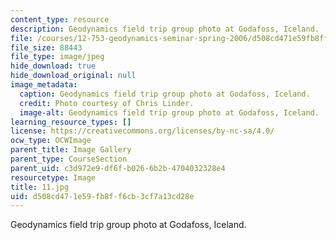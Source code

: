 ```yaml
---
content_type: resource
description: Geodynamics field trip group photo at Godafoss, Iceland.
file: /courses/12-753-geodynamics-seminar-spring-2006/d508cd471e59fb8ff6cb3cf7a13cd28e_11.jpg
file_size: 88443
file_type: image/jpeg
hide_download: true
hide_download_original: null
image_metadata:
  caption: Geodynamics field trip group photo at Godafoss, Iceland.
  credit: Photo courtesy of Chris Linder.
  image-alt: Geodynamics field trip group photo at Godafoss, Iceland.
learning_resource_types: []
license: https://creativecommons.org/licenses/by-nc-sa/4.0/
ocw_type: OCWImage
parent_title: Image Gallery
parent_type: CourseSection
parent_uid: c3d972e9-df6f-b026-6b2b-4704032328e4
resourcetype: Image
title: 11.jpg
uid: d508cd47-1e59-fb8f-f6cb-3cf7a13cd28e
---
```

Geodynamics field trip group photo at Godafoss, Iceland.